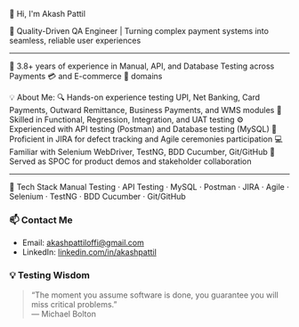 👋 Hi, I'm Akash Pattil

🚀 Quality-Driven QA Engineer | Turning complex payment systems into seamless, reliable user experiences
*****************************************************************************************************************
💼 3.8+ years of experience in Manual, API, and Database Testing across Payments 💳 and E-commerce 🛒 domains

💡 About Me:
🔍 Hands-on experience testing UPI, Net Banking, Card Payments, Outward Remittance, Business Payments, and WMS modules
🧪 Skilled in Functional, Regression, Integration, and UAT testing
⚙️ Experienced with API testing (Postman) and Database testing (MySQL)
🐞 Proficient in JIRA for defect tracking and Agile ceremonies participation
💻 Familiar with Selenium WebDriver, TestNG, BDD Cucumber, Git/GitHub
🤝 Served as SPOC for product demos and stakeholder collaboration
******************************************************************************************************************
🧰 Tech Stack
Manual Testing · API Testing · MySQL · Postman · JIRA · Agile · Selenium · TestNG · BDD Cucumber · Git/GitHub 

### 📫 Contact Me
- Email: akashpattiloffi@gmail.com
- LinkedIn: [linkedin.com/in/akashpattil](https://www.linkedin.com/in/akashpattil)

### 💡 Testing Wisdom
> “The moment you assume software is done, you guarantee you will miss critical problems.”  
> — Michael Bolton
